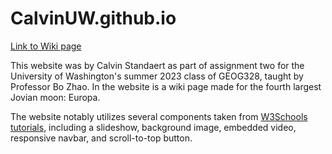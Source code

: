 # CalvinUW.github.io

[Link to Wiki page](https://calvinuw.github.io/Geog328_lab2/)

This website was by Calvin Standaert as part of assignment two for the University of Washington's summer 2023 class of GEOG328, taught by Professor Bo Zhao. In the website is a wiki page made for the fourth largest Jovian moon: Europa. 

The website notably utilizes several components taken from [W3Schools tutorials](https://www.w3schools.com/howto/default.asp), including a slideshow, background image, embedded video, responsive navbar, and scroll-to-top button.